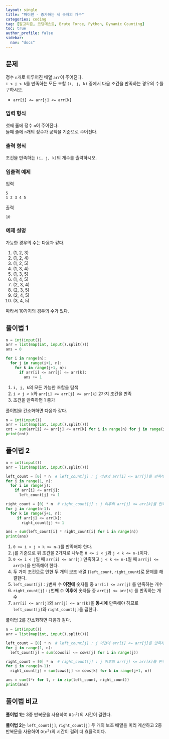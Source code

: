 ```yaml
---
layout: single
title: "파이썬 - 증가하는 세 숫자의 개수"
categories: coding
tag: [알고리즘, 코딩테스트, Brute Force, Python, Dynamic Counting]
toc: true
author_profile: false
sidebar:
  nav: "docs"
---
```


## 문제
정수 `n`개로 이루어진 배열 `arr`이 주어진다. <br>
`i < j < k`를 만족하는 모든 조합 `(i, j, k)` 중에서 다음 조건을 만족하는 경우의 수를 구하시오.
<ul>
  <li><code>arr[i] <= arr[j] <= arr[k]</code></li>
</ul>

### 입력 형식
첫째 줄에 정수 `n`이 주어진다. <br>
둘째 줄에 `n`개의 정수가 공백을 기준으로 주어진다.

### 출력 형식
조건을 만족하는 `(i, j, k)`의 개수를 출력하시오.

### 입출력 예제
입력
```
5
1 2 3 4 5
```
출력
```
10
```

### 예제 설명
가능한 경우의 수는 다음과 같다.
<ol>
  <li>(1, 2, 3)</li>
  <li>(1, 2, 4)</li>
  <li>(1, 2, 5)</li>
  <li>(1, 3, 4)</li>
  <li>(1, 3, 5)</li>
  <li>(1, 4, 5)</li>
  <li>(2, 3, 4)</li>
  <li>(2, 3, 5)</li>
  <li>(2, 4, 5)</li>
  <li>(3, 4, 5)</li>
</ol>
따라서 10가지의 경우의 수가 있다.

## 풀이법 1
```python
n = int(input())
arr = list(map(int, input().split()))
ans = 0

for i in range(n):
  for j in range(i+1, n):
    for k in range(j+1, n):
      if arr[i] <= arr[j] <= arr[k]:
        ans += 1
```
1. `i, j, k`의 모든 가능한 조합을 탐색
2. `i < j < k`와 `arr[i] <= arr[j] <= arr[k]` 2가지 조건을 만족
3. 조건을 만족하면 1 증가

풀이법을 간소화하면 다음과 같다.
```python
n = int(input())
arr = list(map(int, input().split()))
cnt = sum(arr[i] <= arr[j] <= arr[k] for i in range(n) for j in range(i+1, n) for k in range(j+1, n))
print(cnt)
```

## 풀이법 2
```python
n = int(input())
arr = list(map(int, input().split()))

left_count = [0] * n  # left_count[j] : j 이전의 arr[i] <= arr[j]를 만족하는 개수
for j in range(1, n):
  for i in range(j):
    if arr[i] <= arr[j]:
      left_count[j] += 1

right_count = [0] * n  # right_count[j] : j 이후의 arr[j] <= arr[k]를 만족하는 개수
for j in range(n-1):
  for k in range(j+1, n):
     if arr[j] <= arr[k]:
       right_count[j] += 1

ans = sum(left_count[i] * right_count[i] for i in range(n))
print(ans)
```

1. `0 <= i < j < k <= n-1`를 만족해야 한다.
2. j를 기준으로 위 조건을 2가지로 나누면 `0 <= i < j`과 `j < k <= n-1`이다.
3. `0 <= i < j`일 때 `arr[i] <= arr[j]` 만족하고 `j < k <= n-1`일 때 `arr[j] <= arr[k]`을 만족해야 한다.
4. 두 가지 조건으로 인한 두 개의 보조 배열 (`left_count`, `right_count`)로 문제를 해결한다.
5. `left_count[j]` : `j`번째 수 **이전에** 숫자들 중 `arr[i] <= arr[j]` 를 만족하는 개수
6. `right_count[j]` : `j`번째 수 **이후에** 숫자들 중 `arr[j] <= arr[k]` 를 만족하는 개수
7. `arr[i] <= arr[j]`와 `arr[j] <= arr[k]`을 **동시에** 만족해야 하므로 `left_count[j]`와 `right_count[j]`을 곱한다.

풀이법 2를 간소화하면 다음과 같다.
```python
n = int(input())
arr = list(map(int, input().split()))

left_count = [0] * n  # left_count[j] : j 이전의 arr[i] <= arr[j]를 만족하는 개수
for j in range(1, n):
  left_count[j] = sum(cows[i] <= cows[j] for i in range(j))

right_count = [0] * n  # right_count[j] : j 이후의 arr[j] <= arr[k]를 만족하는 개수
for j in range(n-1):
  right_count[j] = sum(cows[j] <= cows[k] for k in range(j+1, n))

ans = sum(l*r for l, r in zip(left_count, right_count))
print(ans)
```

## 풀이법 비교 
**풀이법 1**는 3중 반복문을 사용하여 <code>O(n<sup>3</sup>)</code>의 시간이 걸린다.

**풀이법 2**는 `left_count[j]`, `right_count[j]` 두 개의 보조 배열을 미리 계산하고 2중 반복문을 사용하여 <code>O(n<sup>2</sup>)</code>의 시간이 걸려 더 효율적이다.

